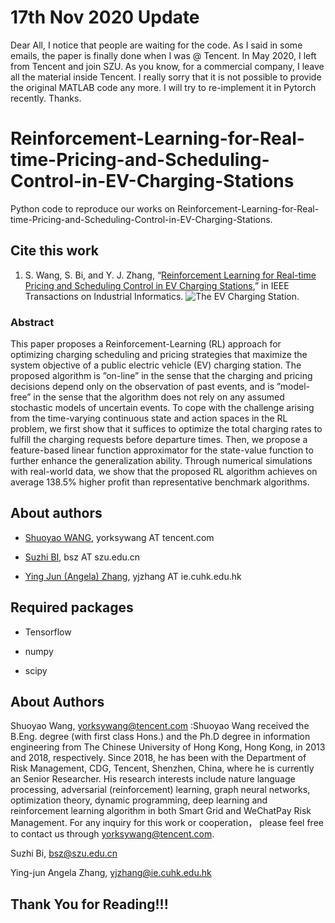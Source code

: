 # 17th Nov 2020 Update
Dear All,
I notice that people are waiting for the code. As I said in some emails, the paper is finally done when I was @ Tencent. In May 2020, I left from Tencent and join SZU. As you know, for a commercial company, I leave all the material inside Tencent. I really sorry that it is not possible to provide the original MATLAB code any more. I will try to re-implement it in Pytorch recently. Thanks.

# Reinforcement-Learning-for-Real-time-Pricing-and-Scheduling-Control-in-EV-Charging-Stations
Python code to reproduce our works on Reinforcement-Learning-for-Real-time-Pricing-and-Scheduling-Control-in-EV-Charging-Stations.


## Cite this work

1. S. Wang, S. Bi, and Y. J. Zhang, “[Reinforcement Learning for Real-time Pricing and
Scheduling Control in EV Charging Stations](https://ieeexplore.ieee.org/document/8888199),” in IEEE Transactions on Industrial Informatics.
![The EV Charging Station.](https://user-images.githubusercontent.com/37823466/68126507-eec60e80-ff4e-11e9-9b1f-cba8514ae5c3.png)

### Abstract
This paper proposes a Reinforcement-Learning (RL) approach for optimizing charging scheduling and pricing strategies that maximize the system objective of a public electric vehicle (EV) charging station. The proposed algorithm is ”on-line” in the sense that the charging and pricing decisions depend only on the observation of past events, and is ”model-free” in the sense that the algorithm does not rely on any assumed stochastic models of uncertain events. To cope with the challenge arising from the time-varying continuous state and action spaces in the RL problem, we first show that it suffices to optimize the total charging rates to fulfill the charging requests before departure times. Then, we propose a feature-based linear function approximator for the state-value function to further enhance the generalization ability. Through numerical simulations with real-world data, we show that the proposed RL algorithm achieves on average 138.5% higher profit than representative benchmark algorithms.

## About authors

- [Shuoyao WANG](https://scholar.google.com/citations?user=RYG-gYYAAAAJ&hl=en), yorksywang AT tencent.com

- [Suzhi BI](https://scholar.google.com/citations?user=uibqC-0AAAAJ), bsz AT szu.edu.cn

- [Ying Jun (Angela) Zhang](https://scholar.google.com/citations?user=iOb3wocAAAAJ), yjzhang AT ie.cuhk.edu.hk

## Required packages

- Tensorflow

- numpy

- scipy


## About Authors
Shuoyao Wang, yorksywang@tencent.com :Shuoyao Wang received the B.Eng. degree (with first class Hons.) and the Ph.D degree in information engineering from The Chinese University of Hong Kong, Hong Kong, in 2013 and 2018, respectively. Since 2018, he has been with the Department of Risk Management, CDG, Tencent, Shenzhen, China, where he is currently an Senior Researcher. His research interests include nature language processing, adversarial (reinforcement) learning, graph neural networks, optimization theory, dynamic programming, deep learning and reinforcement learning algorithm in both Smart Grid and WeChatPay Risk Management. For any inquiry for this work or cooperation， please feel free to contact us through yorksywang@tencent.com.

Suzhi Bi, bsz@szu.edu.cn

Ying-jun Angela Zhang, yjzhang@ie.cuhk.edu.hk

## Thank You for Reading!!!
